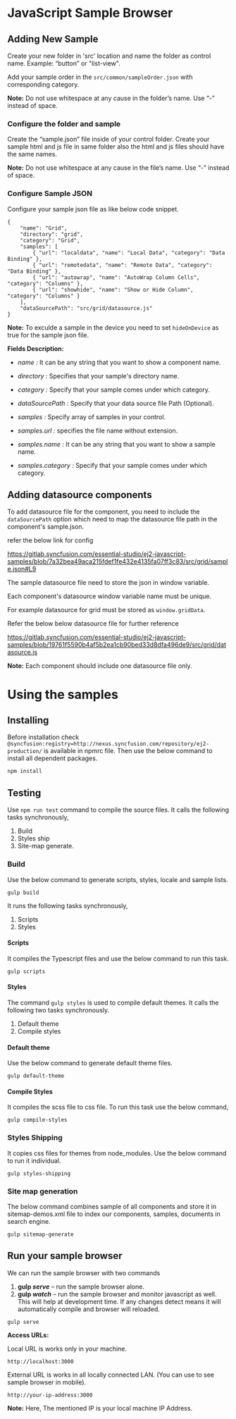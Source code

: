 # JavaScript Sample Browser

## Adding New Sample

Create your new folder in 'src' location and name the folder as control name. Example: “button” or "list-view".

Add your sample order in the `src/common/sampleOrder.json` with corresponding category.

**Note:** Do not use whitespace at any cause in the folder’s name. Use “-” instead of space.

### Configure the folder and sample

Create the “sample.json” file inside of your control folder.  Create your sample html and js file in same folder also the html and js files should have the same names.

**Note:** Do not use whitespace at any cause in the file’s name. Use “-” instead of space.

### Configure Sample JSON

Configure your sample json file as like below code snippet.

```
{
    "name": "Grid",
    "directory": "grid",
    "category": "Grid",
    "samples": [
        { "url": "localdata", "name": "Local Data", "category": "Data Binding" },
        { "url": "remotedata", "name": "Remote Data", "category": "Data Binding" },
        { "url": "autowrap", "name": "AutoWrap Column Cells", "category": "Columns" },
        { "url": "showhide", "name": "Show or Hide Column", "category": "Columns" }
    ],
    "dataSourcePath": "src/grid/datasource.js"
}
```
**Note:** To exculde a sample in the device you need to set `hideOnDevice` as true for the sample json file.

**Fields Description:**

* _name :_ It can be any string that you want to show a component name.

* _directory :_ Specifies that your sample's directory name.

* _category :_ Specify that your sample comes under which category.

* _dataSourcePath :_ Specify that your data source file Path (Optional).

* _samples :_ Specify array of samples in your control.

* _samples.url :_ specifies the file name without extension.

* _samples.name :_ It can be any string that you want to show a sample name.

* _samples.category :_ Specify that your sample comes under which category.


## Adding datasource components

To add datasource file for the component, you need to include the `dataSourcePath` option which need to map the datasource file path in the component's sample.json. 

refer the below link for config

https://gitlab.syncfusion.com/essential-studio/ej2-javascript-samples/blob/7a32bea49aca215fdef1fe432e4135fa07ff3c83/src/grid/sample.json#L9 

The sample datasource file need to store the json in window variable.

Each component's datasource window variable name must be unique.

For example datasource for grid must be stored as `window.gridData`.

Refer the below below datasource file for further reference

https://gitlab.syncfusion.com/essential-studio/ej2-javascript-samples/blob/19761f5590b4af5b2ea1cb90bed33d8dfa496de9/src/grid/datasource.js

**Note:** Each component should include one datasource file only.

# Using the samples

## Installing

Before installation check `@syncfusion:registry=http://nexus.syncfusion.com/repository/ej2-production/` is available in npmrc file. Then use the below command to install all dependent packages.

```
npm install
```
## Testing

Use `npm run test` command to compile the source files. It calls the following tasks synchronously,

1. Build
2. Styles ship
3. Site-map generate.

### Build

Use the below command to generate scripts, styles, locale and sample lists.

```
gulp build
```
It runs the following tasks synchronously,

1. Scripts
2. Styles

#### **Scripts**

 It compiles the Typescript files and use the below command to run this task.

```
gulp scripts
```

#### **Styles**

The command `gulp styles` is used to compile default themes. It calls the following two tasks synchronously.

1. Default theme
2. Compile styles

#### Default theme

Use the below command to generate default theme files.

```
gulp default-theme
```

#### Compile Styles
It compiles the scss file to css file. To run this task use the below command,

```
gulp compile-styles
```

### Styles Shipping

It copies css files for themes from node_modules. Use the below command to run it individual.

```
gulp styles-shipping
```

### Site map generation
The below command combines sample of all components and store it in sitemap-demos.xml file to index our components, samples, documents in search engine.

```
gulp sitemap-generate
```

## Run your sample browser

We can run the sample browser with two commands

1. **gulp _serve_** – run the sample browser alone.
2. **gulp _watch_** – run the sample browser and monitor javascript as well. This will help at development time. If any changes detect means it will automatically compile and browser will reloaded.

```
gulp serve
```

**Access URLs:**

Local URL is works only in your machine.

```
http://localhost:3000
```

External URL is works in all locally connected LAN. (You can use to see sample browser in mobile).

```
http://your-ip-address:3000
```

**Note:** Here, The mentioned IP is your local machine IP Address.

